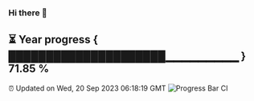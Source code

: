 ### Hi there 👋
⏳ Year progress { █████████████████████▁▁▁▁▁▁▁▁▁ } 71.85 %
---
⏰ Updated on Wed, 20 Sep 2023 06:18:19 GMT
![Progress Bar CI](https://github.com/liununu/liununu/workflows/Progress%20Bar%20CI/badge.svg)
